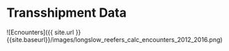 # Transshipment Data



![Ecnounters]({{ site.url }}{{site.baseurl}}/images/longslow_reefers_calc_encounters_2012_2016.png)


